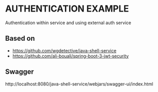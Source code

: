 # AUTHENTICATION EXAMPLE  
Authentication within service and using external auth service

## Based on
* https://github.com/wgdetective/java-shell-service
* https://github.com/ali-bouali/spring-boot-3-jwt-security

## Swagger 
http://localhost:8080/java-shell-service/webjars/swagger-ui/index.html

